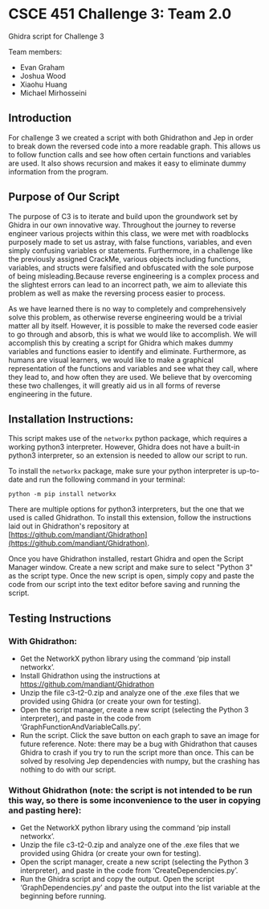 # CSCE 451 Challenge 3: Team 2.0

Ghidra script for Challenge 3

Team members:

- Evan Graham
- Joshua Wood
- Xiaohu Huang
- Michael Mirhosseini

## Introduction
For challenge 3 we created a script with both Ghidrathon and Jep in order to break down the reversed code into a more readable graph. This allows us to follow function calls and see how often certain functions and variables are used. It also shows recursion and makes it easy to eliminate dummy information from the program.

## Purpose of Our Script
   The purpose of C3 is to iterate and build upon the groundwork set by Ghidra in our own innovative way. Throughout the journey to reverse engineer various projects within this class, we were met with roadblocks purposely made to set us astray, with false functions, variables, and even simply confusing variables or statements. Furthermore, in a challenge like the previously assigned CrackMe, various objects including functions, variables, and structs were falsified and obfuscated with the sole purpose of being misleading.Because reverse engineering is a complex process and the slightest errors can lead to an incorrect path, we aim to alleviate this problem as well as make the reversing process easier to process. 
   
   As we have learned there is no way to completely and comprehensively solve this problem, as otherwise reverse engineering would be a trivial matter all by itself. However, it is possible to make the reversed code easier to go through and absorb, this is what we would like to accomplish. We will accomplish this by creating a script for Ghidra which makes dummy variables and functions easier to identify and eliminate. Furthermore, as humans are visual learners, we would like to make a graphical representation of the functions and variables and see what they call, where they lead to, and how often they are used. We believe that by overcoming these two challenges, it will greatly aid us in all forms of reverse engineering in the future. 

## Installation Instructions:

This script makes use of the `networkx` python package, which requires a working python3 interpreter. However, Ghidra does not have a built-in python3 interpreter, so an extension is needed to allow our script to run.

To install the `networkx` package, make sure your python interpreter is up-to-date and run the following command in your terminal:

```
python -m pip install networkx
```

There are multiple options for python3 interpreters, but the one that we used is called Ghidrathon. To install this extension, follow the instructions laid out in Ghidrathon's repository at [https://github.com/mandiant/Ghidrathon](https://github.com/mandiant/Ghidrathon).

Once you have Ghidrathon installed, restart Ghidra and open the Script Manager window. Create a new script and make sure to select "Python 3" as the script type. Once the new script is open, simply copy and paste the code from our script into the text editor before saving and running the script.

## Testing Instructions
### With Ghidrathon:
- Get the NetworkX python library using the command ‘pip install networkx’.
- Install Ghidrathon using the instructions at https://github.com/mandiant/Ghidrathon
- Unzip the file c3-t2-0.zip and analyze one of the .exe files that we provided using Ghidra (or create your own for testing).
- Open the script manager, create a new script (selecting the Python 3 interpreter), and paste in the code from ‘GraphFunctionAndVariableCalls.py’.
- Run the script. Click the save button on each graph to save an image for future reference. Note: there may be a bug with Ghidrathon that causes Ghidra to crash if you try to run the script more than once. This can be solved by resolving Jep dependencies with numpy, but the crashing has nothing to do with our script.

### Without Ghidrathon (note: the script is not intended to be run this way, so there is some inconvenience to the user in copying and pasting here):
- Get the NetworkX python library using the command ‘pip install networkx’.
- Unzip the file c3-t2-0.zip and analyze one of the .exe files that we provided using Ghidra (or create your own for testing).
- Open the script manager, create a new script (selecting the Python 3 interpreter), and paste in the code from ‘CreateDependencies.py’.
- Run the Ghidra script and copy the output. Open the script ‘GraphDependencies.py’ and paste the output into the list variable at the beginning before running.

